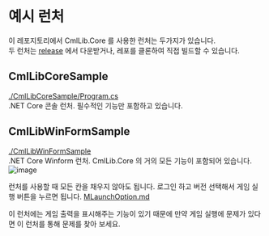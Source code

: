 # 예시 런처

이 레포지토리에서 CmlLib.Core 를 사용한 런처는 두가지가 있습니다.\
두 런처는 [release](https://github.com/CmlLib/CmlLib.Core/releases) 에서 다운받거나, 레포를 클론하여 직접 빌드할 수 있습니다.

## CmlLibCoreSample

[./CmlLibCoreSample/Program.cs](https://github.com/CmlLib/CmlLib.Core/tree/master/CmlLibCoreSample)\
.NET Core 콘솔 런처. 필수적인 기능만 포함하고 있습니다.

## CmlLibWinFormSample

[./CmlLibWinFormSample](https://github.com/CmlLib/CmlLib.Core/tree/master/CmlLibWinFormSample)\
.NET Core Winform 런처. CmlLib.Core 의 거의 모든 기능이 포함되어 있습니다. ![image](https://user-images.githubusercontent.com/17783561/82755684-2b385980-9e10-11ea-966e-9edb2f1c0718.png)

런처를 사용할 때 모든 칸을 채우지 않아도 됩니다. 로그인 하고 버전 선택해서 게임 실행 버튼을 누르면 됩니다. [MLaunchOption.md](../undefined-1/MLaunchOption.md "mention")

이 런처에는 게임 출력을 표시해주는 기능이 있기 때문에 만약 게임 실행에 문제가 있다면 이 런처를 통해 문제를 찾아 보세요.
